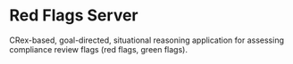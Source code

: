 # Red Flags Server
CRex-based, goal-directed, situational reasoning application for assessing compliance review flags (red flags, green flags).
